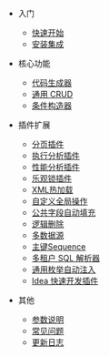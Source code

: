 ﻿- 入门

  - [快速开始](quick-start)
  - [安装集成](install)

- 核心功能

  - [代码生成器](generate-code)
  - [通用 CRUD](generic-crud)
  - [条件构造器](wrapper)

- 插件扩展

  - [分页插件](page-plugin)
  - [执行分析插件](execution-analysis-plugin)
  - [性能分析插件](performance-analysis-plugin)
  - [乐观锁插件](optimistic-locker-plugin)
  - [XML热加载](hot-loading)
  - [自定义全局操作](sql-injector)
  - [公共字段自动填充](auto-fill)
  - [逻辑删除](logic-delete)
  - [多数据源](multi-datasource)
  - [主键Sequence](sequence)
  - [多租户 SQL 解析器](tenant)
  - [通用枚举自动注入](enum)
  - [Idea 快速开发插件](mybatisx-idea-plugin)

- 其他

  - [参数说明](api)
  - [常见问题](question)
  - [更新日志](changelog)

